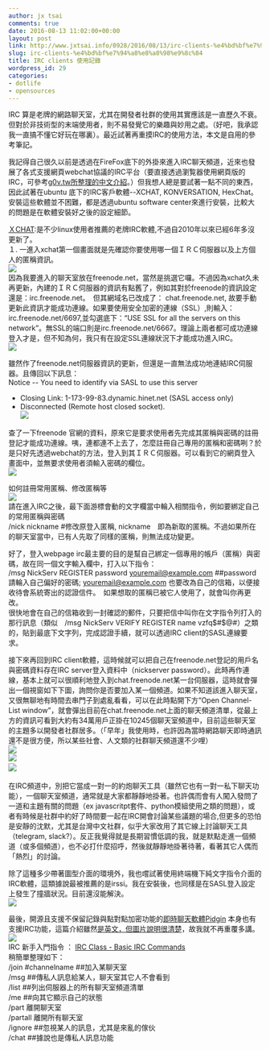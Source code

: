```yaml
---
author: jx tsai
comments: true
date: 2016-08-13 11:02:00+00:00
layout: post
link: http://www.jxtsai.info/0928/2016/08/13/irc-clients-%e4%bd%bf%e7%94%a8%e8%a8%98%e9%8c%84/
slug: irc-clients-%e4%bd%bf%e7%94%a8%e8%a8%98%e9%8c%84
title: IRC clients 使用記錄
wordpress_id: 29
categories:
- dotlife
- opensources
---
```


IRC 算是老牌的網路聊天室，尤其在開發者社群的使用其實應該是一直歷久不衰。但對於非技術型的末端使用者，則不易發覺它的樂趣與妙用之處。（好吧，我承認我一直搞不懂它好玩在哪裏）。最近試著再重摸IRC的使用方法，本文是自用的參考筆記。  
  
我記得自己很久以前是透過在FireFox底下的外掛來進入IRC聊天頻道，近來也發展了各式支援網頁webchat協議的IRC平台（要直接透過瀏覧器使用網頁版的IRC，可參考[g0v.tw所整理的中文介紹](https://github.com/g0v/dev/wiki/%E5%A6%82%E4%BD%95%E4%BD%BF%E7%94%A8-IRC)。）但我想人總是要試著一點不同的東西，因此試著在ubuntu 底下的IRC客戶軟體--XCHAT, KONVERSATION, HexChat。安裝這些軟體並不困難，都是透過ubuntu software center來進行安裝，比較大的問題是在軟體安裝好之後的設定細節。  
  
[ＸCHAT](http://xchat.org/):是不少linux使用者推薦的老牌IRC軟體,不過自2010年以來已經6年多沒更新了。  
１. 一進入xchat第一個畫面就是先確認你要使用哪一個ＩＲＣ伺服器以及上方個人的匿稱資訊。  
![](https://2.bp.blogspot.com/-L_Q4cioesx0/V60niRPvxqI/AAAAAAAAKuY/sTlm1X4ouu0ZKW7OwexO5sGfbX5fMCOAQCLcB/s1600/networklist.png)  
因為我要進入的聊天室放在freenode.net，當然是挑選它囉。不過因為xchat久未再更新，內建的ＩＲＣ伺服器的資訊有點舊了，例如其對於freenode的資訊設定還是：irc.freenode.net。　但其網域名已改成了： chat.freenode.net, 故要手動更新此資訊才能成功連線。如果要使用安全加密的連線（SSL）,則輸入：irc.freenode.net/6697,並勾選底下：“USE SSL for all the servers on this network”。無SSL的端口則是irc.freenode.net/6667。理論上兩者都可成功連線登入才是，但不知為何，我只有在設定SSL連線狀況下才能成功進入IRC。  
![](https://4.bp.blogspot.com/-y6X5COmb4pw/V60pNC_3EUI/AAAAAAAAKuk/LV8bFaX3NvgNAV_7PCuvXjnIc0b0l9EOACLcB/s1600/freenode.png)  
  
雖然作了freenode.net伺服器資訊的更新，但還是一直無法成功地連結IRC伺服器。且傳回以下訊息：　  
Notice -- You need to identify via SASL to use this server  
* Closing Link: 1-173-99-83.dynamic.hinet.net (SASL access only)  
* Disconnected (Remote host closed socket).  
[![](https://2.bp.blogspot.com/-p9xweQ98-HM/V63bUdEMGkI/AAAAAAAAKvI/vV34Pwpee1UPDXZ47tevsTFWSNQemcSKwCLcB/s1600/sasl.png)](https://2.bp.blogspot.com/-p9xweQ98-HM/V63bUdEMGkI/AAAAAAAAKvI/vV34Pwpee1UPDXZ47tevsTFWSNQemcSKwCLcB/s1600/sasl.png)  
  
查了一下freenode 官網的資料，原來它是要求使用者先完成其匿稱與密碼的註冊登記才能成功連線。咦，連都連不上去了，怎麼註冊自己專用的匿稱和密碼咧？於是只好先透過webchat的方法，登入到其ＩＲＣ伺服器。可以看到它的網頁登入畫面中，並無要求使用者須輸入密碼的欄位。  
![](https://1.bp.blogspot.com/-RpuTM9utoDE/V60r18pD0mI/AAAAAAAAKuw/6FV6UeNU3kwHmYO6HUt1sZu0mdIGzLT_QCLcB/s1600/webchat.png)  
  
如何註冊常用匿稱、修改匿稱等  
![](https://3.bp.blogspot.com/-9t4bIqWoF6A/V60sOLAJl-I/AAAAAAAAKu0/-UxzTm4cqXodpQ37KtYG-37qpSo9cukUACLcB/s1600/webchannel.png)  
請在進入IRC之後，最下面游標會動的文字欄當中輪入相關指令，例如要綁定自己的常用匿稱與密碼  
/nick nickname #修改原登入匿稱, nickname　即為新取的匿稱。不過如果所在的聊天室當中，已有人先取了同樣的匿稱，則無法成功變更。  
  
好了，登入webpage irc最主要的目的是幫自己綁定一個專用的帳戶（匿稱）與密碼，故在同一個文字輸入欄中，打入以下指令：  
/msg NickServ REGISTER password youremail@example.com  ##password 請輪入自己偏好的密碼;  youremail@example.com 也要改為自己的信箱，以便接收待會系統寄出的認證信件。　如果想取的匿稱已被它人使用了，就會叫你再更改。  
很快地會在自己的信箱收到一封確認的郵件，只要把信中叫你在文字指令列打入的那行訊息（類似　/msg NickServ VERIFY REGISTER name vzfq$#$@#）之類的，貼到最底下文字列，完成認證手續，就可以透過IRC client的SASL連線要求。  
  
接下來再回到IRC client軟體，這時候就可以把自己在freenode.net登記的用戶名與密碼資料存在IRC server登入資料中（nickserver password）。此時再作連線，基本上就可以很順利地登入到chat.freenode.net某一台伺服器，這時就會彈出一個視窗如下下圖，詢問你是否要加入某一個頻道。如果不知道該進入聊天室，又很無聊地有時間去串門子到處亂看看，可以在此時點開下方“Open Channel-List window”，就會彈出目前在chat.freenode.net上面的聊天頻道清單，從最上方的資訊可看到大約有34萬用戶正掛在10245個聊天室頻道中，目前這些聊天室的主題多以開發者社群居多。（「早年」我使用時，也許因為當時網路聊天即時通訊還不是很方便，所以某些社會、人文類的社群聊天頻道還不少哩）  
![](https://3.bp.blogspot.com/-gBa9YJa2Y34/V66AOCgVGDI/AAAAAAAAKvc/pBhuJviDBIw43ZB6acYYTnj7oDBrpDEwACLcB/s1600/nick.png)  
![](https://3.bp.blogspot.com/-iRZVcXysbZo/V66AtAng6BI/AAAAAAAAKvg/_oGzKZxWY7szcYGwumu372K43A3cjqaMACLcB/s1600/login.png)　  
![](https://4.bp.blogspot.com/-gJOrX5-yLac/V66CICTY94I/AAAAAAAAKvs/J46ieZuj0BAdg8MXVrQt_yassE7WZR71QCLcB/s1600/channel-list.png)　  
  
在IRC頻道中，別把它當成一對一的約炮聊天工具（雖然它也有一對一私下聊天功能），一個聊天室頻道，通常就是大家都靜靜地掛著。也許偶而會有人闖入發問了一道和主題有關的問題（ex javascritpt套件、python模組使用之類的問題），或者有時候是社群中約好了時間要一起在IRC開會討論某些議題的場合,但更多的恐怕是安靜的沈默，尤其是台灣中文社群，似乎大家改用了其它線上討論聊天工具（telegram, slack?）。反正我覺得就是長期習慣低調的我，就是默點走進一個頻道（或多個頻道），也不必打什麼招呼，然後就靜靜地掛著待著，看著其它人偶而「熱烈」的討論。  
  
除了這種多少帶著圖型介面的環境外，我也嚐試著使用終端機下純文字指令介面的IRC軟體，這類據說最被推薦的是irssi。我在安裝後，也同樣是在SASL登入設定上發生了撞牆狀況。目前還沒能解決。  
[![](https://3.bp.blogspot.com/-nzSCtsjlsyA/V674qXnFVQI/AAAAAAAAKv8/d7eUSKg-T-EUuu15MHGQhUtBmuInQVBNQCLcB/s1600/irssi.png)](https://3.bp.blogspot.com/-nzSCtsjlsyA/V674qXnFVQI/AAAAAAAAKv8/d7eUSKg-T-EUuu15MHGQhUtBmuInQVBNQCLcB/s1600/irssi.png)  
  
最後，開源且支援不保留記錄與點對點加密功能的[即時聊天軟體Pidgin](http://self.jxtsai.info/2016/05/pidgin.html) 本身也有支援IRC功能，這篇介紹雖然[是英文，但圖片說明很清楚](http://blog.artofmemory.com/how-to-use-irc-pidgin-tutorial-3538.html)，故我就不再重覆多講。  
![](https://1.bp.blogspot.com/-ExXdiAYtDCg/V67-L2cc1FI/AAAAAAAAKwM/CEQu2B8-cq0zd5J7XLbncVGlbAmMtvsYQCLcB/s1600/pidgin1.png)  
IRC 新手入門指令 ： [IRC Class - Basic IRC Commands](http://www.ircbeginner.com/ircinfo/ircc-commands.html)  
稍簡單整理如下：  
/join #channelname ##加入某聊天室  
/msg  ##傳私人訊息給某人，聊天室其它人不會看到  
/list  ##列出伺服器上的所有聊天室頻道清單  
/me   ##向其它顯示自己的狀態  
/part 離開聊天室  
/partall 離開所有聊天室  
/ignore   ##忽視某人的訊息，尤其是來亂的傢伙  
/chat   ##據說也是傳私人訊息功能  
  
  


